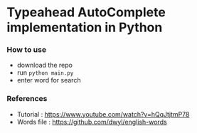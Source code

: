 # Typeahead AutoComplete implementation in Python

### How to use
- download the repo
- run ```python main.py```
- enter word for search

### References
- Tutorial : https://www.youtube.com/watch?v=hQqJtjtmP78
- Words file : https://github.com/dwyl/english-words
